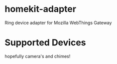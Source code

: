 # homekit-adapter

Ring device adapter for Mozilla WebThings Gateway

# Supported Devices

hopefully camera's and chimes!